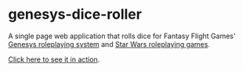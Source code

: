 # genesys-dice-roller

A single page web application that rolls dice for Fantasy Flight Games' [Genesys roleplaying system](https://www.fantasyflightgames.com/en/products/genesys/) and [Star Wars roleplaying games](https://www.fantasyflightgames.com/en/starwarsrpg/).

[Click here to see it in action](https://dialectrical.github.io/genesys-dice-roller/).

